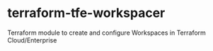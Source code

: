 # terraform-tfe-workspacer
Terraform module to create and configure Workspaces in Terraform Cloud/Enterprise
